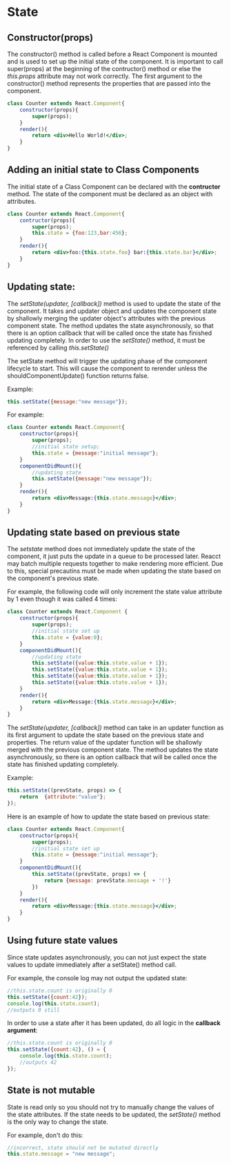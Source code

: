 # State

## Constructor(props)

The constructor() method is called before a React Component is mounted and is used to set up the initial state of the component. It is important to call super(props) at the beginning of the contructor() method or else the *this.props* attribute may not work correctly. The first argument to the constructor() method represents the properties that are passed into the component.

```jsx
class Counter extends React.Component{
    constructor(props){
        super(props);
    }
    render(){
        return <div>Hello World!</div>;
    }
}
```

## Adding an initial state to Class Components

The initial state of a Class Component can be declared with the **contructor** method. The state of the component must be declared as an object with attributes.

```jsx
class Counter extends React.Component{
    contructor(props){
        super(props);
        this.state = {foo:123,bar:456};
    }
    render(){
        return <div>foo:{this.state.foo} bar:{this.state.bar}</div>;
    }
}
```

## Updating state:
The *setState(updater, [callback])* method is used to update the state of the component. It takes and updater object and updates the component state by shallowly merging the updater object's attributes with the previous component state. The method updates the state asynchronously, so that there is an option callback that will be called once the state has finished updating completely. In order to use the *setState()* method, it must be referenced by calling *this.setState()*

The setState method will trigger the updating phase of the component lifecycle to start. This will cause the component to rerender unless the shouldComponentUpdate() function returns false.

Example:
```jsx
this.setState({message:"new message"});
```

For example:
```jsx
class Counter extends React.Component{
    constructor(props){
        super(props);
        //initial state setup;
        this.state = {message:"initial message"};
    }
    componentDidMount(){
        //updating state
        this.setState({message:"new message"});
    }
    render(){
        return <div>Message:{this.state.message}</div>;
    }
}
```

## Updating state based on previous state
The *setstate* method does not immediately update the state of the component, it just puts the update in a queue to be processed later. Reacct may batch multiple requests together to make rendering more efficient. Due to this, special precautins must be made when updating the state based on the component's previous state.

For example, the following code will only increment the state value attribute by 1 even though it was called 4 times:
```jsx
class Counter extends React.Component {
    constructor(props){
        super(props);
        //initial state set up
        this.state = {value:0};
    }
    componentDidMount(){
        //updating state
        this.setState({value:this.state.value + 1});
        this.setState({value:this.state.value + 1});
        this.setState({value:this.state.value + 1});
        this.setState({value:this.state.value + 1});
    }
    render(){
        return <div>Message:{this.state.message}</div>;
    }
}

```
The *setState(updater, [callback])* method can take in an updater function as its first argument to update the state based on the previous state and properties. The return value of the updater function will be shallowly merged with the previous component state. The method updates the state asynchronously, so there is an option callback that will be called once the state has finished updating completely.

Example:
```jsx
this.setState((prevState, props) => {
    return  {attribute:"value"};
});
```
Here is an example of how to update the state based on previous state:
```jsx
class Counter extends React.Component{
    constructor(props){
        super(props);
        //initial state set up
        this.state = {message:"initial message"};
    }
    componentDidMount(){
        this.setState((prevState, props) => {
            return {message: prevState.message + '!'}
        })
    }
    render(){
        return <div>Message:{this.state.message}</div>;
    }
}
```

## Using future state values
Since state updates asynchronously, you can not just expect the state values to update immediately after a setState() method call.

For example, the console log may not output the updated state:
```jsx
//this.state.count is originally 0
this.setState({count:42});
console.log(this.state.count);
//outputs 0 still
```
In order to use a state after it has been updated, do all logic in the **callback argument**:
```jsx
//this.state.count is originally 0
this.setState({count:42}, () = {
    console.log(this.state.count);
    //outputs 42
});
```

## State is not mutable
State is read only so you should not try to manually change the values of the state attributes. If the state needs to be updated, the *setState()* method is the only way to change the state.

For example, don't do this:
```jsx
//incorrect, state should not be mutated directly
this.state.message = "new message";
```

